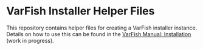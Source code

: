 # VarFish Installer Helper Files

This repository contains helper files for creating a VarFish installer instance.
Details on how to use this can be found in the [VarFish Manual: Installation](https://varfish-server.readthedocs.io/en/latest/installation.html) (work in progress).
